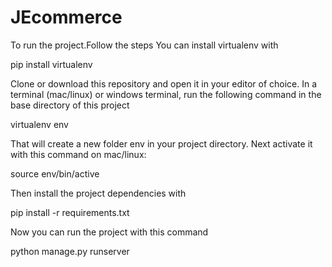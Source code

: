 # JEcommerce



To run the project.Follow the steps You can install virtualenv with

pip install virtualenv

Clone or download this repository and open it in your editor of choice. In a terminal (mac/linux) or windows terminal, run the following command in the base directory of this project

virtualenv env

That will create a new folder env in your project directory. Next activate it with this command on mac/linux:

source env/bin/active

Then install the project dependencies with

pip install -r requirements.txt

Now you can run the project with this command

python manage.py runserver
